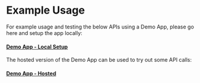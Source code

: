 # Example Usage

For example usage and testing the below APIs using a Demo App, please go here and setup the app locally:

#### [Demo App - Local Setup](http://localhost:5000/o/Lo9V3YjDajz0hRksd5uE/s/l59ejZ471GJ7ETDeKY4O/)

The hosted version of the Demo App can be used to try out some API calls:

#### [Demo App - Hosted](https://blade-labs.github.io/wallet-demo/)
